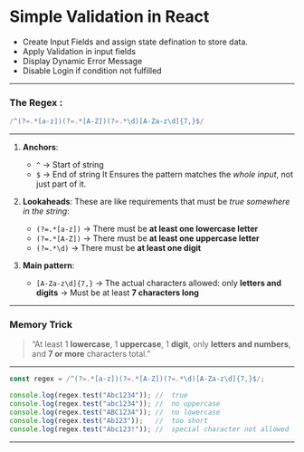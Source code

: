 # Simple Validation in React

- Create Input Fields and assign state defination to store data.
- Apply Validation in input fields
- Display Dynamic Error Message
- Disable Login if condition not fulfilled



---

###  The Regex :

```js
/^(?=.*[a-z])(?=.*[A-Z])(?=.*\d)[A-Za-z\d]{7,}$/
```

---


1. **Anchors**:

   * `^` → Start of string
   * `$` → End of string
     It Ensures the pattern matches the *whole input*, not just part of it.

2. **Lookaheads**:
   These are like requirements that must be *true somewhere in the string*:

   * `(?=.*[a-z])` → There must be **at least one lowercase letter**
   * `(?=.*[A-Z])` → There must be **at least one uppercase letter**
   * `(?=.*\d)` → There must be **at least one digit**

3. **Main pattern**:

   * `[A-Za-z\d]{7,}`
     → The actual characters allowed: only **letters and digits**
     → Must be at least **7 characters long**

---

###  Memory Trick

>  “At least 1 **lowercase**, 1 **uppercase**, 1 **digit**, only **letters and numbers**, and **7 or more** characters total.”

---

```js
const regex = /^(?=.*[a-z])(?=.*[A-Z])(?=.*\d)[A-Za-z\d]{7,}$/;

console.log(regex.test("Abc1234")); //  true
console.log(regex.test("abc1234")); //  no uppercase
console.log(regex.test("ABC1234")); //  no lowercase
console.log(regex.test("Ab123"));   //  too short
console.log(regex.test("Abc123!")); //  special character not allowed
```

---


